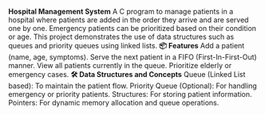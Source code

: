 **Hospital Management System**
A C program to manage patients in a hospital where patients are added in the order they arrive and are served one by one. Emergency patients can be prioritized based on their condition or age. This project demonstrates the use of data structures such as queues and priority queues using linked lists.
**📦 Features**
Add a patient (name, age, symptoms).
Serve the next patient in a FIFO (First-In-First-Out) manner.
View all patients currently in the queue.
Prioritize elderly or emergency cases.
**🛠 Data Structures and Concepts**
Queue (Linked List based): To maintain the patient flow.
Priority Queue (Optional): For handling emergency or priority patients.
Structures: For storing patient information.
Pointers: For dynamic memory allocation and queue operations.
